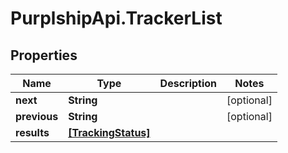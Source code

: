 # PurplshipApi.TrackerList

## Properties

Name | Type | Description | Notes
------------ | ------------- | ------------- | -------------
**next** | **String** |  | [optional] 
**previous** | **String** |  | [optional] 
**results** | [**[TrackingStatus]**](TrackingStatus.md) |  | 


